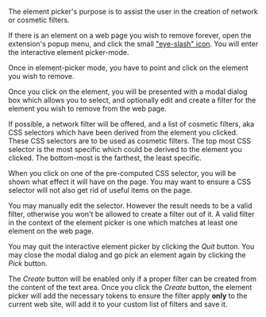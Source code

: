 The element picker's purpose is to assist the user in the creation of network or cosmetic filters.

If there is an element on a web page you wish to remove forever, open the extension's popup menu, and click the small ["eye-slash" icon](http://fontawesome.io/icon/eye-slash/). You will enter the interactive element picker-mode.

Once in element-picker mode, you have to point and click on the element you wish to remove.

Once you click on the element, you will be presented with a modal dialog box which allows you to select, and optionally edit and create a filter for the element you wish to remove from the web page.

If possible, a network filter will be offered, and a list of cosmetic filters, aka CSS selectors which have been derived from the element you clicked. These CSS selectors are to be used as cosmetic filters. The top most CSS selector is the most specific which could be derived to the element you clicked. The bottom-most is the farthest, the least specific.

When you click on one of the pre-computed CSS selector, you will be shown what effect it will have on the page. You may want to ensure a CSS selector will not also get rid of useful items on the page.

You may manually edit the selector. However the result needs to be a valid filter, otherwise you won't be allowed to create a filter out of it. A valid filter in the context of the element picker is one which matches at least one element on the web page.

You may quit the interactive element picker by clicking the _Quit_ button. You may close the modal dialog and go pick an element again by clicking the _Pick_ button.

The _Create_ button will be enabled only if a proper filter can be created from the content of the text area. Once you click the _Create_ button, the element picker will add the necessary tokens to ensure the filter apply **only** to the current web site, will add it to your custom list of filters and save it.